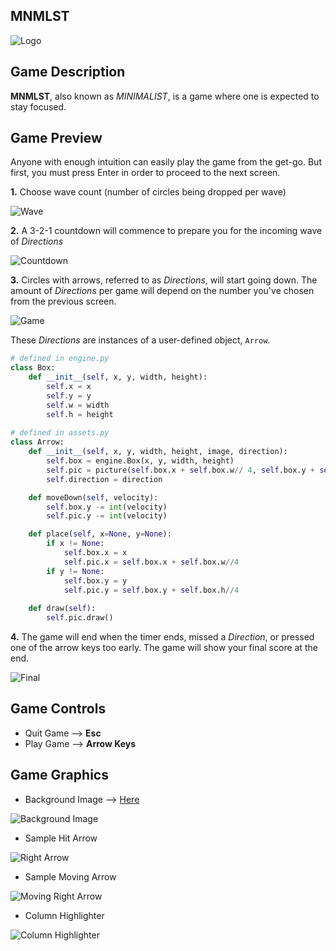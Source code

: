 ## MNMLST
![Logo](captaincoco4.github.io/logo.PNG)

## Game Description
**MNMLST**, also known as _MINIMALIST_, is a game where one is expected to stay focused.

## Game Preview
Anyone with enough intuition can easily play the game from the get-go. But first, you must press Enter in order to proceed to the next screen.

**1.** Choose wave count (number of circles being dropped per wave)

![ Wave ](captaincoco4.github.io/wave.PNG)

**2.** A 3-2-1 countdown will commence to prepare you for the incoming wave of _Directions_

![ Countdown ](captaincoco4.github.io/countdown.PNG)

**3.** Circles with arrows, referred to as _Directions_, will start going down. The amount of _Directions_ per game will depend on the number you've chosen from the previous screen.

![ Game ](captaincoco4.github.io/game.PNG)

These _Directions_ are instances of a user-defined object, `Arrow`.
```python
# defined in engine.py
class Box:
    def __init__(self, x, y, width, height):
        self.x = x
        self.y = y
        self.w = width
        self.h = height
        
# defined in assets.py
class Arrow:
    def __init__(self, x, y, width, height, image, direction):
        self.box = engine.Box(x, y, width, height)
        self.pic = picture(self.box.x + self.box.w// 4, self.box.y + self.box.y // 4, self.box.w//2, image, height=self.box.h//2)
        self.direction = direction

    def moveDown(self, velocity):
        self.box.y -= int(velocity)
        self.pic.y -= int(velocity)

    def place(self, x=None, y=None):
        if x != None:
            self.box.x = x
            self.pic.x = self.box.x + self.box.w//4
        if y != None:
            self.box.y = y
            self.pic.y = self.box.y + self.box.h//4
    
    def draw(self):
        self.pic.draw()
```

**4.** The game will end when the timer ends, missed a _Direction_, or pressed one of the arrow keys too early. The game will show your final score at the end.

![ Final ](captaincoco4.github.io/final.PNG)

## Game Controls
- Quit Game --> **Esc**
- Play Game --> **Arrow Keys**

## Game Graphics
- Background Image --> [ Here ](https://wallpaperscraft.com/download/triangles_patterns_texture_127001/3840x2160?fbclid=IwAR2-L6SA7j3C1TfD8mKRmt77QAE49_pKG5UdW-1SPc1-MigsAmg-in7nWmc)

![ Background Image ](captaincoco4.github.io/background2.jpg)

- Sample Hit Arrow

![ Right Arrow ](captaincoco4.github.io/right.png)

- Sample Moving Arrow

![ Moving Right Arrow ](captaincoco4.github.io/mright.png)

- Column Highlighter

![ Column Highlighter ](captaincoco4.github.io/highlighter.png)
